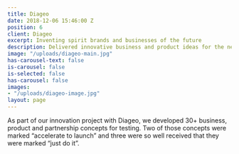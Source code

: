 ```yaml
---
title: Diageo
date: 2018-12-06 15:46:00 Z
position: 6
client: Diageo
excerpt: Inventing spirit brands and businesses of the future
description: Delivered innovative business and product ideas for the next three years
image: "/uploads/diageo-main.jpg"
has-carousel-text: false
is-carousel: false
is-selected: false
has-carousel: false
images:
- "/uploads/diageo-image.jpg"
layout: page
---
```


As part of our innovation project with Diageo, we developed 30\+ business, product and partnership concepts for testing. Two of those concepts were marked “accelerate to launch” and three were so well received that they were marked “just do it”.